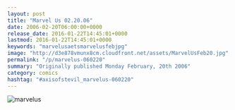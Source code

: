 ```yaml
---
layout: post
title: "Marvel Us 02.20.06"
date: 2006-02-20T06:00:00+0000
release_date: 2016-01-22T14:45:01+0000
lastmod: 2016-01-22T14:45:01+0000
keywords: "marvelusaetsmarvelusfebjpg"
image: "http://d3e878vmunx8cm.cloudfront.net/assets/MarvelUsFeb20.jpg"
permalink: "/p/marvelus-060220"
summary: "Originally published Monday February, 20th 2006"
category: comics
hashtag: "#axisofstevil_marvelus-060220"
---
```


![marvelus](http://d3e878vmunx8cm.cloudfront.net/assets/MarvelUsFeb20.jpg)

